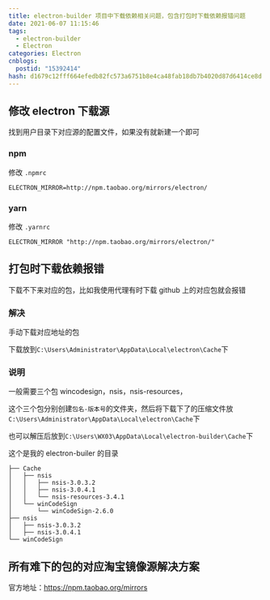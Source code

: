 ```yaml
---
title: electron-builder 项目中下载依赖相关问题，包含打包时下载依赖报错问题
date: 2021-06-07 11:15:46
tags:
  - electron-builder
  - Electron
categories: Electron
cnblogs:
  postid: "15392414"
hash: d1679c12fff664efedb82fc573a6751b8e4ca48fab18db7b4020d87d6414ce8d
---
```


## 修改 electron 下载源

找到用户目录下对应源的配置文件，如果没有就新建一个即可

### npm

修改 `.npmrc`

```
ELECTRON_MIRROR=http://npm.taobao.org/mirrors/electron/
```

### yarn

修改 `.yarnrc`

```
ELECTRON_MIRROR "http://npm.taobao.org/mirrors/electron/"
```

## 打包时下载依赖报错

下载不下来对应的包，比如我使用代理有时下载 github 上的对应包就会报错

### 解决

手动下载对应地址的包

下载放到`C:\Users\Administrator\AppData\Local\electron\Cache`下

### 说明

一般需要三个包 wincodesign，nsis，nsis-resources，

这个三个包分别创建`包名-版本号`的文件夹，然后将下载下了的压缩文件放`C:\Users\Administrator\AppData\Local\electron\Cache`下

也可以解压后放到`C:\Users\WX03\AppData\Local\electron-builder\Cache`下

这个是我的 electron-builer 的目录

```
├── Cache
│   ├── nsis
│   │   ├── nsis-3.0.3.2
│   │   ├── nsis-3.0.4.1
│   │   └── nsis-resources-3.4.1
│   └── winCodeSign
│       └── winCodeSign-2.6.0
├── nsis
│   ├── nsis-3.0.3.2
│   ├── nsis-3.0.4.1
└── winCodeSign
```

## 所有难下的包的对应淘宝镜像源解决方案

官方地址：https://npm.taobao.org/mirrors
